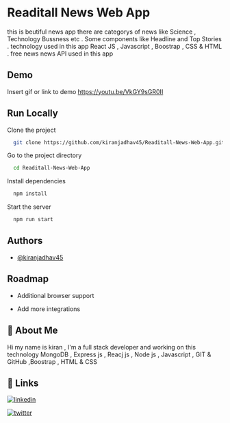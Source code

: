 # Readitall News Web App

this is beutiful news app there are categorys of news like Science , Technology Bussness etc . Some components like Headline and Top Stories . technology used in this app React JS , Javascript , Boostrap , CSS & HTML . free news news API used in this app

## Demo

Insert gif or link to demo
https://youtu.be/VkGY9sGR0II

## Run Locally

Clone the project

```bash
  git clone https://github.com/kiranjadhav45/Readitall-News-Web-App.git
```

Go to the project directory

```bash
  cd Readitall-News-Web-App
```

Install dependencies

```bash
  npm install
```

Start the server

```bash
  npm run start
```

## Authors

- [@kiranjadhav45](https://www.github.com/kiranjadhav45)

## Roadmap

- Additional browser support

- Add more integrations

## 🚀 About Me

Hi my name is kiran , I'm a full stack developer and working on this technology
MongoDB , Express js , Reacj js , Node js , Javascript , GIT & GitHub ,Boostrap , HTML & CSS

## 🔗 Links

[![linkedin](https://img.shields.io/badge/linkedin-0A66C2?style=for-the-badge&logo=linkedin&logoColor=white)](https://www.linkedin.com/in/jadhavkiran45/)

[![twitter](https://img.shields.io/badge/twitter-1DA1F2?style=for-the-badge&logo=twitter&logoColor=white)](https://twitter.com/Jadhavkiran45)
